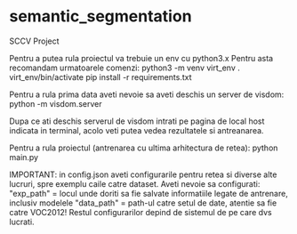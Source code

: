 # semantic_segmentation
SCCV Project

Pentru a putea rula proiectul va trebuie un env cu python3.x
Pentru asta recomandam urmatoarele comenzi:
python3 -m venv virt_env
. virt_env/bin/activate
pip install -r requirements.txt

Pentru a rula prima data aveti nevoie sa aveti deschis un server de visdom:
    python -m visdom.server

Dupa ce ati deschis serverul de visdom intrati pe pagina de local host indicata in terminal, acolo veti putea
vedea rezultatele si antreanarea.

Pentru a rula proiectul (antrenarea cu ultima arhitectura de retea):
    python main.py

IMPORTANT: in config.json aveti configurarile pentru retea si diverse alte lucruri, spre exemplu caile catre dataset.
Aveti nevoie sa configurati:
    "exp_path" = locul unde doriti sa fie salvate informatiile legate de antrenare, inclusiv modelele
    "data_path" = path-ul catre setul de date, atentie sa fie catre VOC2012!
Restul configurarilor depind de sistemul de pe care dvs lucrati.

